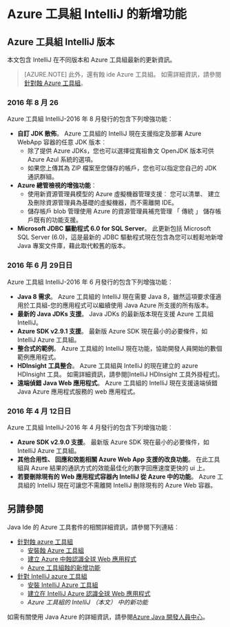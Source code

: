 <properties
    pageTitle="Azure IntelliJ 的工具組中的新功能 |Microsoft Azure"
    description="瞭解有關 Azure 工具組中的最新功能的 IntelliJ。"
    services=""
    documentationCenter="java"
    authors="rmcmurray"
    manager="wpickett"
    editor=""/>

<tags
    ms.service="multiple"
    ms.workload="na"
    ms.tgt_pltfrm="multiple"
    ms.devlang="Java"
    ms.topic="article"
    ms.date="08/26/2016" 
    ms.author="robmcm;asirveda;martinsawicki"/>

# <a name="whats-new-in-the-azure-toolkit-for-intellij"></a>Azure 工具組 IntelliJ 的新增功能

## <a name="azure-toolkit-for-intellij-releases"></a>Azure 工具組 IntelliJ 版本

本文包含 IntelliJ 在不同版本和 Azure 工具組最新的更新資訊。

> [AZURE.NOTE] 此外，還有蝕 ide Azure 工具組。 如需詳細資訊，請參閱[針對蝕 Azure 工具組]。

### <a name="august-26-2016"></a>2016 年 8 月 26

Azure 工具組 IntelliJ-2016 年 8 月發行的包含下列增強功能︰

* **自訂 JDK 散佈**。 Azure 工具組的 IntelliJ 現在支援指定及部署 Azure WebApp 容器的任意 JDK 版本︰
  - 除了提供 Azure JDKs，您也可以選擇從寬祖魯文 OpenJDK 版本可供 Azure Azul 系統的選項。
  - 如果您上傳其為 ZIP 檔案至您儲存的帳戶，您也可以指定您自己的 JDK 通訊群組。
* **Azure 總管檢視的增強功能**︰
  - 使用新資源管理員模型的 Azure 虛擬機器管理支援︰ 您可以清單、 建立及刪除資源管理員為基礎的虛擬機器，而不需離開 IDE。
  - 儲存帳戶 blob 管理使用 Azure 的資源管理員補充管理 「 傳統 」 儲存帳戶既有的功能支援。
* **Microsoft JDBC 驅動程式 6.0 for SQL Server**。 此更新包括 Microsoft SQL Server (6.0)，這是最新的 JDBC 驅動程式現在包含為您可以輕鬆地新增 Java 專案文件庫，藉此取代較舊的版本。

### <a name="june-29-2016"></a>2016 年 6 月 29日日

Azure 工具組 IntelliJ-2016 年 6 月發行的包含下列增強功能︰

* **Java 8 需求**。 Azure 工具組的 IntelliJ 現在需要 Java 8，雖然這項要求僅適用於工具組-您的應用程式可以繼續使用 Java Azure 所支援的所有版本。
* **最新的 Java JDKs 支援**。 Java JDKs 的最新版本現在支援 Azure 工具組 IntelliJ。
* **Azure SDK v2.9.1 支援**。 最新版 Azure SDK 現在最小的必要條件，如 IntelliJ Azure 工具組。
* **整合式的範例**。 Azure 工具組的 IntelliJ 現在功能，協助開發人員開始的數個範例應用程式。
* **HDInsight 工具整合**。 Azure 工具組與 IntelliJ 的現在建立的 azure HDInsight 工具。 如需詳細資訊，請參閱[IntelliJ HDInsight 工具外掛程式]。
* **遠端偵錯 Java Web 應用程式**。 Azure 工具組的 IntelliJ 現在支援遠端偵錯 Java Azure 應用程式服務的 web 應用程式。

### <a name="april-12-2016"></a>2016 年 4 月 12日日

Azure 工具組 IntelliJ-2016 年 4 月發行的包含下列增強功能︰

* **Azure SDK v2.9.0 支援**。 最新版 Azure SDK 現在最小的必要條件，如 IntelliJ Azure 工具組。
* **其他合用性、 回應和效能相關 Azure Web App 支援的改良功能**。 在此工具組與 Azure 結果的通訊方式的效能最佳化的數字回應速度更快的 ui 上。
* **若要刪除現有的 Web 應用程式容器內 IntelliJ 從 Azure 中的功能**。 Azure 工具組的 IntelliJ 現在可讓您不需離開 IntelliJ 刪除現有的 Azure Web 容器。

## <a name="see-also"></a>另請參閱 ##

Java Ide 的 Azure 工具套件的相關詳細資訊，請參閱下列連結︰

- [針對蝕 azure 工具組]
  - [安裝蝕 Azure 工具組]
  - [建立 Azure 中蝕認識全球 Web 應用程式]
  - [Azure 工具組蝕的新增功能]
- [針對 IntelliJ azure 工具組]
  - [安裝 IntelliJ Azure 工具組]
  - [建立在 IntelliJ Azure 認識全球 Web 應用程式]
  - *Azure 工具組的 IntelliJ （本文） 中的新功能*

如需有關使用 Java Azure 的詳細資訊，請參閱[Azure Java 開發人員中心]。

<!-- URL List -->

[針對蝕 azure 工具組]: ./azure-toolkit-for-eclipse.md
[針對 IntelliJ azure 工具組]: ./azure-toolkit-for-intellij.md
[建立 Azure 中蝕認識全球 Web 應用程式]: ./app-service-web/app-service-web-eclipse-create-hello-world-web-app.md
[建立在 IntelliJ Azure 認識全球 Web 應用程式]: ./app-service-web/app-service-web-intellij-create-hello-world-web-app.md
[安裝蝕 Azure 工具組]: ./azure-toolkit-for-eclipse-installation.md
[安裝 IntelliJ Azure 工具組]: ./azure-toolkit-for-intellij-installation.md
[Azure 工具組蝕的新增功能]: ./azure-toolkit-for-eclipse-whats-new.md
[What's New in the Azure Toolkit for IntelliJ]: ./azure-toolkit-for-intellij-whats-new.md

[Azure Java 開發人員中心]: http://go.microsoft.com/fwlink/?LinkID=699547

[HDInsight 工具外掛程式，IntelliJ。]: ./hdinsight/hdinsight-apache-spark-intellij-tool-plugin.md
